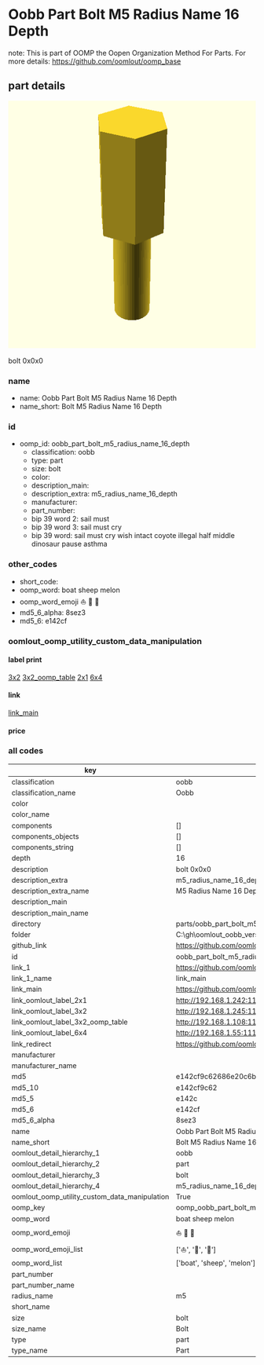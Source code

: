 # Oobb Part Bolt M5 Radius Name 16 Depth  

note: This is part of OOMP the Oopen Organization Method For Parts. For more details: https://github.com/oomlout/oomp_base

##  part details
  

[![](3dpr.png)](3dpr.png)

bolt 0x0x0



### name
* name: Oobb Part Bolt M5 Radius Name 16 Depth
* name_short: Bolt M5 Radius Name 16 Depth
### id
* oomp_id: oobb_part_bolt_m5_radius_name_16_depth
  * classification: oobb
  * type: part
  * size: bolt
  * color: 
  * description_main: 
  * description_extra: m5_radius_name_16_depth
  * manufacturer: 
  * part_number: 
  * bip 39 word 2: sail must
  * bip 39 word 3: sail must cry
  * bip 39 word: sail must cry wish intact coyote illegal half middle dinosaur pause asthma

### other_codes
* short_code: 
* oomp_word: boat sheep melon
* oomp_word_emoji :boat: :sheep: :melon:
* md5_6_alpha: 8sez3
* md5_6: e142cf






### oomlout_oomp_utility_custom_data_manipulation
#### label print
[3x2](http://192.168.1.245:1112/?label=oomp%208sez3)
[3x2_oomp_table](http://192.168.1.108:1112/?label=oomp%208sez3)
[2x1](http://192.168.1.242:1112/?label=oomp%208sez3)
[6x4](http://192.168.1.55:1112/?label=oomp%208sez3)    

#### link

[link_main](https://github.com/oomlout/oomlout_oobb_version_4_generated_parts/tree/main/navigation_oomp/oobb/part/bolt//m5_radius_name_16_depth/part)                              

#### price







### all codes 
| key | value |  
| --- | --- |  
| classification | oobb |  
| classification_name | Oobb |  
| color |  |  
| color_name |  |  
| components | [] |  
| components_objects | [] |  
| components_string | [] |  
| depth | 16 |  
| description | bolt 0x0x0 |  
| description_extra | m5_radius_name_16_depth |  
| description_extra_name | M5 Radius Name 16 Depth |  
| description_main |  |  
| description_main_name |  |  
| directory | parts/oobb_part_bolt_m5_radius_name_16_depth |  
| folder | C:\gh\oomlout_oobb_version_4_generated_parts\parts\oobb_part_bolt_m5_radius_name_16_depth |  
| github_link | https://github.com/oomlout/oomlout_oomp_part_src/tree/main/parts/oobb_part_bolt_m5_radius_name_16_depth |  
| id | oobb_part_bolt_m5_radius_name_16_depth |  
| link_1 | https://github.com/oomlout/oomlout_oobb_version_4_generated_parts/tree/main/navigation_oomp/oobb/part/bolt//m5_radius_name_16_depth/part |  
| link_1_name | link_main |  
| link_main | https://github.com/oomlout/oomlout_oobb_version_4_generated_parts/tree/main/navigation_oomp/oobb/part/bolt//m5_radius_name_16_depth/part |  
| link_oomlout_label_2x1 | http://192.168.1.242:1112/?label=oomp%208sez3 |  
| link_oomlout_label_3x2 | http://192.168.1.245:1112/?label=oomp%208sez3 |  
| link_oomlout_label_3x2_oomp_table | http://192.168.1.108:1112/?label=oomp%208sez3 |  
| link_oomlout_label_6x4 | http://192.168.1.55:1112/?label=oomp%208sez3 |  
| link_redirect | https://github.com/oomlout/oomlout_oobb_version_4_generated_parts/tree/main/parts/hardware_bolt_m5_16 |  
| manufacturer |  |  
| manufacturer_name |  |  
| md5 | e142cf9c62686e20c6bacfc86a6485f1 |  
| md5_10 | e142cf9c62 |  
| md5_5 | e142c |  
| md5_6 | e142cf |  
| md5_6_alpha | 8sez3 |  
| name | Oobb Part Bolt M5 Radius Name 16 Depth |  
| name_short | Bolt M5 Radius Name 16 Depth |  
| oomlout_detail_hierarchy_1 | oobb |  
| oomlout_detail_hierarchy_2 | part |  
| oomlout_detail_hierarchy_3 | bolt |  
| oomlout_detail_hierarchy_4 | m5_radius_name_16_depth |  
| oomlout_oomp_utility_custom_data_manipulation | True |  
| oomp_key | oomp_oobb_part_bolt_m5_radius_name_16_depth |  
| oomp_word | boat sheep melon |  
| oomp_word_emoji | :boat: :sheep: :melon: |  
| oomp_word_emoji_list | [':boat:', ':sheep:', ':melon:'] |  
| oomp_word_list | ['boat', 'sheep', 'melon'] |  
| part_number |  |  
| part_number_name |  |  
| radius_name | m5 |  
| short_name |  |  
| size | bolt |  
| size_name | Bolt |  
| type | part |  
| type_name | Part |  
